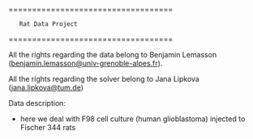 ===================================

       Rat Data Project

===================================

All the rights regarding the data belong to Benjamin Lemasson (benjamin.lemasson@univ-grenoble-alpes.fr).

All the rights regarding the solver belong to Jana Lipkova (jana.lipkova@tum.de)

Data description:
- here we deal with F98 cell culture (human glioblastoma) injected to Fischer 344 rats





